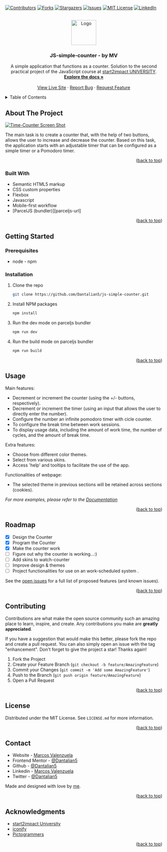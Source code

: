 <!-- Improved compatibility of back to top link: See: https://github.com/othneildrew/Best-README-Template/pull/73 -->

<a name="readme-top"></a>

<!--
*** Thanks for checking out the Best-README-Template. If you have a suggestion
*** that would make this better, please fork the repo and create a pull request
*** or simply open an issue with the tag "enhancement".
*** Don't forget to give the project a star!
*** Thanks again! Now go create something AMAZING! :D
-->

<!-- PROJECT SHIELDS -->
<!--
*** I'm using markdown "reference style" links for readability.
*** Reference links are enclosed in brackets [ ] instead of parentheses ( ).
*** See the bottom of this document for the declaration of the reference variables
*** for contributors-url, forks-url, etc. This is an optional, concise syntax you may use.
*** https://www.markdownguide.org/basic-syntax/#reference-style-links
-->

[![Contributors][contributors-shield]][contributors-url]
[![Forks][forks-shield]][forks-url]
[![Stargazers][stars-shield]][stars-url]
[![Issues][issues-shield]][issues-url]
[![MIT License][license-shield]][license-url]
[![LinkedIn][linkedin-shield]][linkedin-url]

<!-- PROJECT LOGO -->
<br />
<div align="center">
  <a href="https://github.com/Dantalian5/js-simple-counter">
    <img src="src/assets/images/favicon-package/favicon.ico" alt="Logo" width="80" height="80">
  </a>

<h3 align="center">JS-simple-counter - by MV</h3>

  <p align="center">
    A simple application that functions as a counter. Solution to the second practical project of the JavaScript course at <a href="https://www.start2impact.it">start2impact UNIVERSITY</a>.
    <br />
    <a href="https://github.com/Dantalian5/js-simple-counter"><strong>Explore the docs »</strong></a>
    <br />
    <br />
    <a href="https://js-simple-counter-s2i.vercel.app/">View Live Site</a>
    ·
    <a href="https://github.com/Dantalian5/js-simple-counter/issues">Report Bug</a>
    ·
    <a href="https://github.com/Dantalian5/js-simple-counter/issues">Request Feature</a>
  </p>
</div>

<!-- TABLE OF CONTENTS -->
<details>
  <summary>Table of Contents</summary>
  <ol>
    <li>
      <a href="#about-the-project">About The Project</a>
      <ul>
        <li><a href="#built-with">Built With</a></li>
      </ul>
    </li>
    <li>
      <a href="#getting-started">Getting Started</a>
      <ul>
        <li><a href="#prerequisites">Prerequisites</a></li>
        <li><a href="#installation">Installation</a></li>
      </ul>
    </li>
    <li><a href="#usage">Usage</a></li>
    <li><a href="#roadmap">Roadmap</a></li>
    <li><a href="#contributing">Contributing</a></li>
    <li><a href="#license">License</a></li>
    <li><a href="#contact">Contact</a></li>
    <li><a href="#acknowledgments">Acknowledgments</a></li>
  </ol>
</details>

<!-- ABOUT THE PROJECT -->

## About The Project

[![Time-Counter Screen Shot][product-screenshot]](./screenshot.jpg)

The main task is to create a counter that, with the help of two buttons, allows the user to increase and decrease the counter. Based on this task, the application starts with an adjustable timer that can be configured as a simple timer or a Pomodoro timer.

<p align="right">(<a href="#readme-top">back to top</a>)</p>

### Built With

- Semantic HTML5 markup
- CSS custom properties
- Flexbox
- Javascript
- Mobile-first workflow
- [ParcelJS (bundler)][parceljs-url]

<p align="right">(<a href="#readme-top">back to top</a>)</p>

<!-- GETTING STARTED -->

## Getting Started

### Prerequisites

- node - npm

### Installation

1. Clone the repo
   ```sh
   git clone https://github.com/Dantalian5/js-simple-counter.git
   ```
2. Install NPM packages
   ```sh
   npm install
   ```
3. Run the dev mode on parceljs bundler
   ```js
   npm run dev
   ```
4. Run the build mode on parceljs bundler
   ```js
   npm run build
   ```

<p align="right">(<a href="#readme-top">back to top</a>)</p>

<!-- USAGE EXAMPLES -->

## Usage

Main features:

- Decrement or increment the counter (using the +/- buttons, respectively).
- Decrement or increment the timer (using an input that allows the user to directly enter the number).
- Configure the number an infinite pomodoro timer with cicle counter.
- To configure the break time between work sessions.
- To display usage data, including the amount of work time, the number of cycles, and the amount of break time.

Extra features:

- Choose from different color themes.
- Select from various skins.
- Access 'help' and tooltips to facilitate the use of the app.

Functionalities of webpage:

- The selected theme in previous sections will be retained across sections (cookies).

_For more examples, please refer to the [Documentation](https://example.com)_

<p align="right">(<a href="#readme-top">back to top</a>)</p>

<!-- ROADMAP -->

## Roadmap

- [x] Design the Counter
- [x] Program the Counter
- [x] Make the counter work
- [ ] Figure out why the counter is working...:)
- [ ] Add skins to watch-counter
- [ ] Improve design & themes
- [ ] Project functionalities for use on an work-scheduled system .

See the [open issues](https://github.com/Dantalian5/js-simple-counter/issues) for a full list of proposed features (and known issues).

<p align="right">(<a href="#readme-top">back to top</a>)</p>

<!-- CONTRIBUTING -->

## Contributing

Contributions are what make the open source community such an amazing place to learn, inspire, and create. Any contributions you make are **greatly appreciated**.

If you have a suggestion that would make this better, please fork the repo and create a pull request. You can also simply open an issue with the tag "enhancement".
Don't forget to give the project a star! Thanks again!

1. Fork the Project
2. Create your Feature Branch (`git checkout -b feature/AmazingFeature`)
3. Commit your Changes (`git commit -m 'Add some AmazingFeature'`)
4. Push to the Branch (`git push origin feature/AmazingFeature`)
5. Open a Pull Request

<p align="right">(<a href="#readme-top">back to top</a>)</p>

<!-- LICENSE -->

## License

Distributed under the MIT License. See `LICENSE.md` for more information.

<p align="right">(<a href="#readme-top">back to top</a>)</p>

<!-- CONTACT -->

## Contact

- Website - [Marcos Valenzuela](https://marcosvalenzuela.netlify.app)
- Frontend Mentor - [@Dantalian5](https://www.frontendmentor.io/profile/Dantalian5)
- Github - [@Dantalian5](https://github.com/Dantalian5)
- Linkedin - [Marcos Valenzuela](https://www.linkedin.com/in/marcos-valenzuela-coding)
- Twitter - [@Dantalian5](https://www.twitter.com/Dantalian5)

Made and designed with love by [me](https://marcosvalenzuela.netlify.app).

<p align="right">(<a href="#readme-top">back to top</a>)</p>

<!-- ACKNOWLEDGMENTS -->

## Acknowledgments

- [start2impact University](https://www.start2impact.it)
- [iconify](https://icon-sets.iconify.design)
- [Pictogrammers](https://github.com/Templarian/MaterialDesign)

<p align="right">(<a href="#readme-top">back to top</a>)</p>

<!-- MARKDOWN LINKS & IMAGES -->
<!-- https://www.markdownguide.org/basic-syntax/#reference-style-links -->

[contributors-shield]: https://img.shields.io/github/contributors/Dantalian5/js-simple-counter.svg?style=for-the-badge
[contributors-url]: https://github.com/Dantalian5/js-simple-counter/graphs/contributors
[forks-shield]: https://img.shields.io/github/forks/Dantalian5/js-simple-counter.svg?style=for-the-badge
[forks-url]: https://github.com/Dantalian5/js-simple-counter/network/members
[stars-shield]: https://img.shields.io/github/stars/Dantalian5/js-simple-counter.svg?style=for-the-badge
[stars-url]: https://github.com/Dantalian5/js-simple-counter/stargazers
[issues-shield]: https://img.shields.io/github/issues/Dantalian5/js-simple-counter.svg?style=for-the-badge
[issues-url]: https://github.com/Dantalian5/js-simple-counter/issues
[license-shield]: https://img.shields.io/github/license/Dantalian5/js-simple-counter.svg?style=for-the-badge
[license-url]: https://github.com/Dantalian5/js-simple-counter/blob/master/LICENSE.md
[linkedin-shield]: https://img.shields.io/badge/-LinkedIn-black.svg?style=for-the-badge&logo=linkedin&colorB=555
[linkedin-url]: https://www.linkedin.com/in/marcos-valenzuela-coding
[product-screenshot]: ./screenshot.jpg
